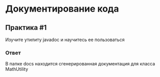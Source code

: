 # Документирование кода

## Практика #1

Изучите утилиту javadoc и научитесь ее пользоваться

### Ответ

В папке docs находится сгенерированная документация для класса MathUtility